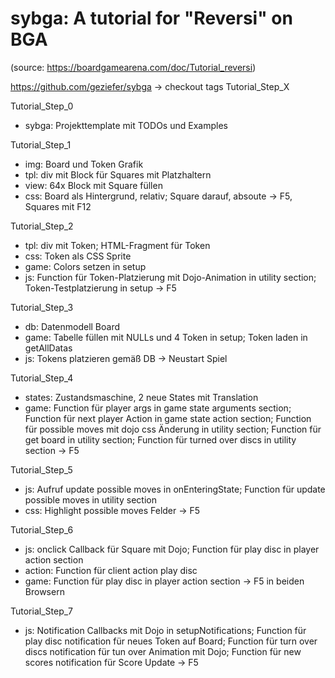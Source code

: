 # sybga: A tutorial for "Reversi" on BGA
(source: https://boardgamearena.com/doc/Tutorial_reversi)

https://github.com/geziefer/sybga
-> checkout tags Tutorial_Step_X

Tutorial_Step_0
- sybga:   Projekttemplate mit TODOs und Examples

Tutorial_Step_1
- img:	   Board und Token Grafik
- tpl:     div mit Block für Squares mit Platzhaltern
- view:    64x Block mit Square füllen
- css:     Board als Hintergrund, relativ; 
           Square darauf, absoute 
-> F5, Squares mit F12

Tutorial_Step_2
- tpl:     div mit Token; HTML-Fragment für Token
- css:     Token als CSS Sprite
- game:    Colors setzen in setup
- js:      Function für Token-Platzierung mit Dojo-Animation in utility section;
           Token-Testplatzierung in setup
-> F5

Tutorial_Step_3
- db:      Datenmodell Board
- game:    Tabelle füllen mit NULLs und 4 Token in setup;
           Token laden in getAllDatas
- js:      Tokens platzieren gemäß DB
-> Neustart Spiel

Tutorial_Step_4
- states:  Zustandsmaschine, 2 neue States mit Translation
- game:    Function für player args in game state arguments section;
           Function für next player Action in game state action section;
		   Function für possible moves mit dojo css Änderung in utility section;
		   Function für get board in utility section;
		   Function für turned over discs in utility section
-> F5

Tutorial_Step_5
- js:      Aufruf update possible moves in onEnteringState;
           Function für update possible moves in utility section
- css:     Highlight possible moves Felder
-> F5

Tutorial_Step_6
- js:     onclick Callback für Square mit Dojo;
          Function für play disc in player action section
- action: Function für client action play disc
- game:   Function für play disc in player action section
-> F5 in beiden Browsern

Tutorial_Step_7
- js:     Notification Callbacks mit Dojo in setupNotifications;
          Function für play disc notification für neues Token auf Board;
		  Function für turn over discs notification für tun over Animation mit Dojo;
		  Function für new scores notification für Score Update
-> F5

